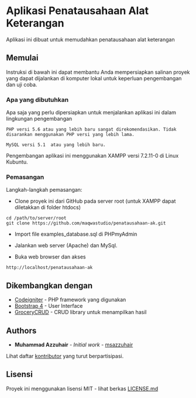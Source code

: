 # Aplikasi Penatausahaan Alat Keterangan

Aplikasi ini dibuat untuk memudahkan penatausahaan alat keterangan

## Memulai

Instruksi di bawah ini dapat membantu Anda mempersiapkan salinan proyek yang dapat dijalankan di komputer lokal untuk keperluan pengembangan dan uji coba.

### Apa yang dibutuhkan

Apa saja yang perlu dipersiapkan untuk menjalankan aplikasi ini dalam lingkungan pengembangan

```
PHP versi 5.6 atau yang lebih baru sangat direkomendasikan. Tidak disarankan menggunakan PHP versi yang lebih lama.

MySQL versi 5.1  atau yang lebih baru.
```

Pengembangan aplikasi ini menggunakan XAMPP versi 7.2.11-0 di Linux Kubuntu.

### Pemasangan

Langkah-langkah pemasangan:

* Clone proyek ini dari GitHub pada server root (untuk XAMPP dapat diletakkan di folder htdocs)
```
cd /path/to/server/root
git clone https://github.com/maqwastudio/penatausahaan-ak.git
```

* Import file examples_database.sql di PHPmyAdmin

* Jalankan web server (Apache) dan MySql.

* Buka web browser dan akses
```
http://localhost/penatausahaan-ak
```

## Dikembangkan dengan

* [Codeigniter](https://www.codeigniter.com/) - PHP framework yang digunakan
* [Bootstrap 4](https://getbootstrap.com/) - User Interface
* [GroceryCRUD](https://www.grocerycrud.com/) - CRUD library untuk menampilkan hasil

## Authors

* **Muhammad Azzuhair** - *Initial work* - [msazzuhair](https://github.com/msazzuhair)

Lihat daftar [kontributor](https://github.com/maqwastudio/penatausahaan-ak/graphs/contributors) yang turut berpartisipasi.

## Lisensi

Proyek ini menggunakan lisensi MIT - lihat berkas [LICENSE.md](LICENSE.md)